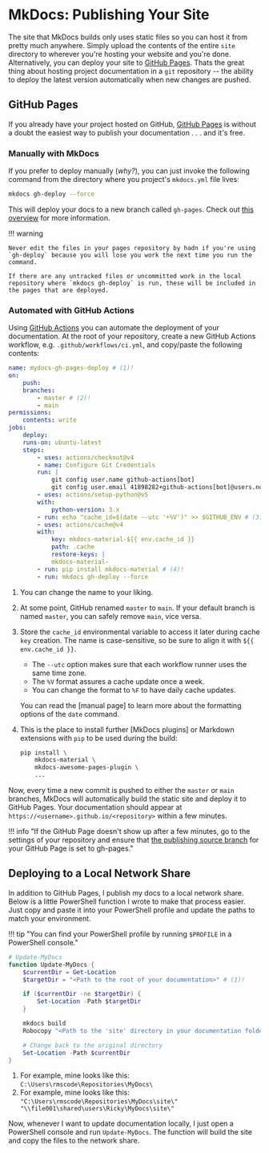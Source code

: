 # MkDocs: Publishing Your Site

The site that MkDocs builds only uses static files so you can host it from pretty much anywhere. Simply upload the contents of the entire `site` directory to wherever you're hosting your website and you're done. Alternatively, you can deploy your site to [GitHub Pages](https://pages.github.com/). Thats the great thing about hosting project documentation in a `git` repository -- the ability to deploy the latest version automatically when new changes are pushed.

## GitHub Pages

If you already have your project hosted on GitHub, [GitHub Pages](https://pages.github.com/) is without a doubt the easiest way to publish your documentation . . . and it's free. 

### Manually with MkDocs

If you prefer to deploy manually (*why?*), you can just invoke the following command from the directory where you project's `mkdocs.yml` file lives:

```sh
mkdocs gh-deploy --force
```

This will deploy your docs to a new branch called `gh-pages`. Check out [this overview](https://www.mkdocs.org/user-guide/deploying-your-docs/#project-pages) for more information.

!!! warning

    Never edit the files in your pages repository by hadn if you're using `gh-deploy` because you will lose you work the next time you run the command. 

    If there are any untracked files or uncommitted work in the local repository where `mkdocs gh-deploy` is run, these will be included in the pages that are deployed.

### Automated with GitHub Actions

Using [GitHub Actions](https://github.com/features/actions) you can automate the deployment of your documentation. At the root of your repository, create a new GitHub Actions workflow, e.g. `.github/workflows/ci.yml`, and copy/paste the following contents:

``` yaml
name: mydocs-gh-pages-deploy # (1)!
on:
    push:
    branches:
        - master # (2)!
        - main
permissions:
    contents: write
jobs:
    deploy:
    runs-on: ubuntu-latest
    steps:
        - uses: actions/checkout@v4
        - name: Configure Git Credentials
        run: |
            git config user.name github-actions[bot]
            git config user.email 41898282+github-actions[bot]@users.noreply.github.com
        - uses: actions/setup-python@v5
        with:
            python-version: 3.x
        - run: echo "cache_id=$(date --utc '+%V')" >> $GITHUB_ENV # (3)!
        - uses: actions/cache@v4
        with:
            key: mkdocs-material-${{ env.cache_id }}
            path: .cache
            restore-keys: |
            mkdocs-material-
        - run: pip install mkdocs-material # (4)!
        - run: mkdocs gh-deploy --force
```

1.  You can change the name to your liking.

2.  At some point, GitHub renamed `master` to `main`. If your default branch
    is named `master`, you can safely remove `main`, vice versa.

3.  Store the `cache_id` environmental variable to access it later during cache
    `key` creation. The name is case-sensitive, so be sure to align it with `${{ env.cache_id }}`.

    - The `--utc` option makes sure that each workflow runner uses the same time zone.
    - The `%V` format assures a cache update once a week.
    - You can change the format to `%F` to have daily cache updates.

    You can read the [manual page] to learn more about the formatting options of the `date` command.

4.  This is the place to install further [MkDocs plugins] or Markdown
    extensions with `pip` to be used during the build:

    ``` sh
    pip install \
        mkdocs-material \
        mkdocs-awesome-pages-plugin \
        ...
    ```

Now, every time a new commit is pushed to either the `master` or `main` branches, MkDocs will automatically build the static site and deploy it to GitHub Pages. Your documentation should appear at `https://<username>.github.io/<repository>` within a few minutes.

!!! info "If the GitHub Page doesn't show up after a few minutes, go to the settings of your repository and ensure that [the publishing source branch](https://docs.github.com/en/pages/getting-started-with-github-pages/configuring-a-publishing-source-for-your-github-pages-site) for your GitHub Page is set to gh-pages."

## Deploying to a Local Network Share

In addition to GitHub Pages, I publish my docs to a local network share. Below is a little PowerShell function I wrote to make that process easier. Just copy and paste it into your PowerShell profile and update the paths to match your environment.

!!! tip "You can find your PowerShell profile by running `$PROFILE` in a PowerShell console."

```powershell
# Update-MyDocs
function Update-MyDocs {
    $currentDir = Get-Location
    $targetDir = "<Path to the root of your documentation>" # (1)!

    if ($currentDir -ne $targetDir) {
        Set-Location -Path $targetDir
    }

    mkdocs build
    Robocopy "<Path to the 'site' directory in your documentation folder>" "<Path to the network location>" /mir # (2)!

    # Change back to the original directory
    Set-Location -Path $currentDir
}
```

1.  For example, mine looks like this:
    `C:\Users\rmscode\Repositories\MyDocs\`
2.  For example, mine looks like this:
    `"C:\Users\rmscode\Repositories\MyDocs\site\" "\\file001\shared\users\Ricky\MyDocs\site\"`

Now, whenever I want to update documentation locally, I just open a PowerShell console and run `Update-MyDocs`. The function will build the site and copy the files to the network share.
